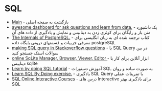 # SQL 





- [Main](./README.md) - بازگشت به صفحه اصلی 
- [awesome dashboard for ask questions and learn from data.](http://metabase.com) - یک داشبورد متن باز و رایگان برای کوئری زدن به دیتابیس و نمایش و یادگیری از داده های آن
- [The Internals of PostgreSQL.](http://interdb.jp/pg) - کتاب ترجمه شده ای به زبان انگلیسی برای معرفی جزییات و قسمتهای درونی پایگاه داده postgreSQL
- [making SQL query in Stackoverflow questions](http://data.stackexchange.com/stackoverflow/query/new) - با SQL Query در بین سوالات استک جستجو کنید  
- [online SqLite Manager, Browser, Viewer, Editor ](http://sqliteonline.com) - ابزار آنلاین برای کار با دیتابیس sqlite
- [Learn by doing SQL tutorial](http://sqlteaching.com) - آموزش دستورات SQL به صورت ساده و روان
- [Learn SQL By Doing exercise.](http://sqlzoo.net) - یادگیری SQL Query با تمرینات عملی
- [SQL Online Interactive Courses](http://academy.vertabelo.com) - درس های Interactive برای یادگیری بهتر SQL

